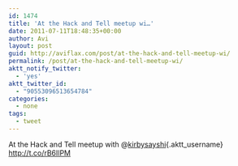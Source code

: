 ```yaml
---
id: 1474
title: 'At the Hack and Tell meetup wi…'
date: 2011-07-11T18:48:35+00:00
author: Avi
layout: post
guid: http://aviflax.com/post/at-the-hack-and-tell-meetup-wi/
permalink: /post/at-the-hack-and-tell-meetup-wi/
aktt_notify_twitter:
  - 'yes'
aktt_twitter_id:
  - "90553096513654784"
categories:
  - none
tags:
  - tweet
---
```

At the Hack and Tell meetup with @[kirbysayshi](http://twitter.com/kirbysayshi){.aktt_username} <a href="http://t.co/rB6IlPM" rel="nofollow">http://t.co/rB6IlPM</a>